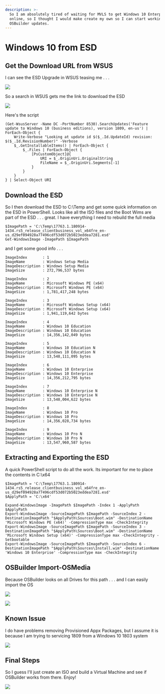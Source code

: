 ```yaml
---
description: >-
  So I am absolutely tired of waiting for MVLS to get Windows 10 Enterprise 1809
  online, so I thought I would make create my own so I can start working on some
  OSBuilder updates.
---
```


# Windows 10 from ESD

## Get the Download URL from WSUS

I can see the ESD Upgrade in WSUS teasing me . . .

![](../.gitbook/assets/2018-10-04_22-39-36.png)

So a search in WSUS gets me the link to download the ESD

![](../.gitbook/assets/2018-10-04_22-39-50.png)

Here's the script

```text
(Get-WsusServer -Name DC -PortNumber 8530).SearchUpdates('Feature update to Windows 10 (business editions), version 1809, en-us') | ForEach-Object { 
    Write-Verbose "Looking at update id $($_.Id.UpdateId) revision: $($_.Id.RevisionNumber)" -Verbose
    $_.GetInstallableItems() | ForEach-Object {
        $_.Files | ForEach-Object {
            [PsCustomObject]@{
                URI = $_.OriginUri.OriginalString
                FileName = $_.OriginUri.Segments[-1]
            }
        }
    }
} | Select-Object URI
```

## Download the ESD

So I then download the ESD to C:\Temp and get some quick information on the ESD in PowerShell.  Looks like all the ISO files and the Boot Wims are part of the ESD . . . great.  I have everything I need to rebuild the full media

```text
$ImagePath = 'C:\Temp\17763.1.180914-1434.rs5_release_clientbusiness_vol_x64fre_en-us_d29ef094928a77496cdf53d072b5023eddea7281.esd'
Get-WindowsImage -ImagePath $ImagePath
```

and I get some good info . . . 

```text
ImageIndex       : 1
ImageName        : Windows Setup Media
ImageDescription : Windows Setup Media
ImageSize        : 272,796,537 bytes

ImageIndex       : 2
ImageName        : Microsoft Windows PE (x64)
ImageDescription : Microsoft Windows PE (x64)
ImageSize        : 1,781,417,248 bytes

ImageIndex       : 3
ImageName        : Microsoft Windows Setup (x64)
ImageDescription : Microsoft Windows Setup (x64)
ImageSize        : 1,941,119,642 bytes

ImageIndex       : 4
ImageName        : Windows 10 Education
ImageDescription : Windows 10 Education
ImageSize        : 14,356,142,049 bytes

ImageIndex       : 5
ImageName        : Windows 10 Education N
ImageDescription : Windows 10 Education N
ImageSize        : 13,548,111,095 bytes

ImageIndex       : 6
ImageName        : Windows 10 Enterprise
ImageDescription : Windows 10 Enterprise
ImageSize        : 14,356,212,795 bytes

ImageIndex       : 7
ImageName        : Windows 10 Enterprise N
ImageDescription : Windows 10 Enterprise N
ImageSize        : 13,548,004,622 bytes

ImageIndex       : 8
ImageName        : Windows 10 Pro
ImageDescription : Windows 10 Pro
ImageSize        : 14,356,028,734 bytes

ImageIndex       : 9
ImageName        : Windows 10 Pro N
ImageDescription : Windows 10 Pro N
ImageSize        : 13,547,960,587 bytes
```

## Extracting and Exporting the ESD

A quick PowerShell script to do all the work.  Its important for me to place the contents in C:\x64

```text
$ImagePath = 'C:\Temp\17763.1.180914-1434.rs5_release_clientbusiness_vol_x64fre_en-us_d29ef094928a77496cdf53d072b5023eddea7281.esd'
$ApplyPath = 'C:\x64'

Expand-WindowsImage -ImagePath $ImagePath -Index 1 -ApplyPath $ApplyPath
Export-WindowsImage -SourceImagePath $ImagePath -SourceIndex 2 -DestinationImagePath "$ApplyPath\Sources\Boot.wim" -DestinationName 'Microsoft Windows PE (x64)' -CompressionType max -CheckIntegrity
Export-WindowsImage -SourceImagePath $ImagePath -SourceIndex 3 -DestinationImagePath "$ApplyPath\Sources\Boot.wim" -DestinationName 'Microsoft Windows Setup (x64)' -CompressionType max -CheckIntegrity -Setbootable
Export-WindowsImage -SourceImagePath $ImagePath -SourceIndex 6 -DestinationImagePath "$ApplyPath\Sources\Install.wim" -DestinationName 'Windows 10 Enterprise' -CompressionType max -CheckIntegrity
```

## OSBuilder Import-OSMedia

Because OSBuilder looks on all Drives for this path . . . and I can easily import the OS

![](../.gitbook/assets/2018-10-04_22-48-55.png)

![](../.gitbook/assets/2018-10-04_22-47-36.png)

## Known Issue

I do have problems removing Provisioned Appx Packages, but I assume it is because I am trying to servicing 1809 from a Windows 10 1803 system

![](../.gitbook/assets/2018-10-04_22-50-31.png)

## Final Steps

So I guess I'll just create an ISO and build a Virtual Machine and see if OSBuilder works from there.  Enjoy!

![](../.gitbook/assets/2018-10-04_23-00-23.png)



